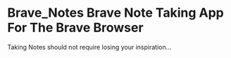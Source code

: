 # Brave_Notes Brave Note Taking App For The Brave Browser 

Taking Notes should not require losing your inspiration...


